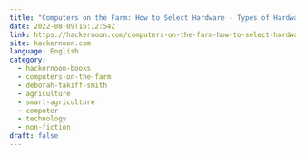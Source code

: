 ```yaml
---
title: "Computers on the Farm: How to Select Hardware - Types of Hardware"
date: 2022-08-09T15:12:54Z
link: https://hackernoon.com/computers-on-the-farm-how-to-select-hardware-types-of-hardware?source=rss&utm_medium=RSS&utm_source=news.12bit.vn
site: hackernoon.com
language: English
category:
  - hackernoon-books
  - computers-on-the-farm
  - deborah-takiff-smith
  - agriculture
  - smart-agriculture
  - computer
  - technology
  - non-fiction
draft: false
---
```

